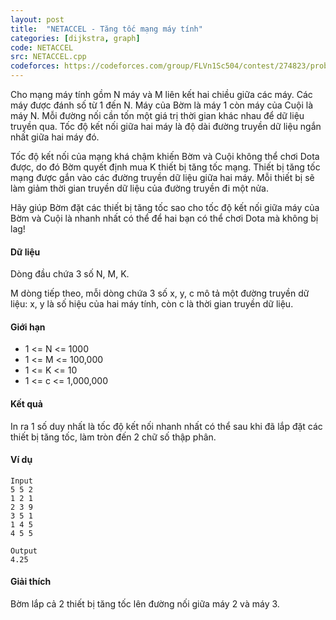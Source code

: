 ```yaml
---
layout: post
title:  "NETACCEL - Tăng tốc mạng máy tính"
categories: [dijkstra, graph]
code: NETACCEL
src: NETACCEL.cpp
codeforces: https://codeforces.com/group/FLVn1Sc504/contest/274823/problem/D
---
```




  



Cho mạng máy tính gồm N máy và M liên kết hai chiều giữa các máy. Các máy được đánh số từ 1 đến N. Máy của Bờm là máy 1 còn máy của Cuội là máy N. Mỗi đường nối cần tốn một giá trị thời gian khác nhau để dữ liệu truyền qua. Tốc độ kết nối giữa hai máy là độ dài đường truyền dữ liệu ngắn nhất giữa hai máy đó.

Tốc độ kết nối của mạng khá chậm khiến Bờm và Cuội không thể chơi Dota được, do đó Bờm quyết định mua K thiết bị tăng tốc mạng. Thiết bị tăng tốc mạng được gắn vào các đường truyền dữ liệu giữa hai máy. Mỗi thiết bị sẽ làm giảm thời gian truyền dữ liệu của đường truyền đi một nửa.

Hãy giúp Bờm đặt các thiết bị tăng tốc sao cho tốc độ kết nối giữa máy của Bờm và Cuội là nhanh nhất có thể để hai bạn có thể chơi Dota mà không bị lag!

#### Dữ liệu

Dòng đầu chứa 3 số N, M, K.

M dòng tiếp theo, mỗi dòng chứa 3 số x, y, c mô tả một đường truyền dữ liệu: x, y là số hiệu của hai máy tính, còn c là thời gian truyền dữ liệu.

#### Giới hạn

+ 1 <= N <= 1000
+ 1 <= M <= 100,000
+ 1 <= K <= 10
+ 1 <= c <= 1,000,000

#### Kết quả

In ra 1 số duy nhất là tốc độ kết nối nhanh nhất có thể sau khi đã lắp đặt các thiết bị tăng tốc, làm tròn đến 2 chữ số thập phân.

#### Ví dụ

```
Input
5 5 2
1 2 1
2 3 9
3 5 1
1 4 5
4 5 5

Output
4.25
```

#### Giải thích

Bờm lắp cả 2 thiết bị tăng tốc lên đường nối giữa máy 2 và máy 3.

<!--more-->

